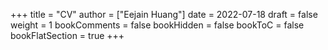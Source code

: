 +++
title = "CV"
author = ["Eejain Huang"]
date = 2022-07-18
draft = false
weight = 1
bookComments = false
bookHidden = false
bookToC = false
bookFlatSection = true
+++

<!-- {{< embed-pdf url="/Users/naskuv/eejainsite/content/CV/CV.pdf" hidePaginator="true">}} -->

<!-- <iframe src="https://docs.google.com/viewer?url=https://fisiquimicamente.com/recursos-fisica-quimica/oposiciones/fisica/cantabria-2016-e1/cantabria-2016-E1.pdf&embedded=true" style="width: 100vw; height: 500px; position: relative; left: 50%; right: 50%; margin-left: -50vw; margin-right: -50vw;" frameborder="0"></iframe> -->

<div id="adobe-dc-view" style="width: 100vw; position: relative; left: 50%; right: 50%; margin-left: -50vw; margin-right: -50vw;"></div>
<script src="https://documentcloud.adobe.com/view-sdk/main.js"></script>
<script type="text/javascript">
	document.addEventListener("adobe_dc_view_sdk.ready", function(){ 
		var adobeDCView = new AdobeDC.View({clientId: "5b6be996ab824b0e8113830d11740fa3", divId: "adobe-dc-view"});
		adobeDCView.previewFile({
			content:{location: {url: "CV.pdf"}},
			metaData:{fileName: "CV.pdf"}
		}, {embedMode: "IN_LINE"});
	});
</script>
